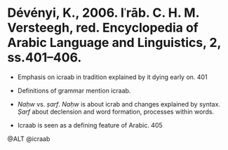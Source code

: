# Dévényi, K., 2006. Iʿrāb.  C. H. M. Versteegh, red. Encyclopedia of Arabic Language and Linguistics, 2, ss.401–406.

- Emphasis on icraab in tradition explained by it dying early on. 401

- Definitions of grammar mention icraab.

- *Naḥw* vs. *ṣarf*. *Naḥw* is about icrab and changes explained by syntax. *Ṣarf* about declension and word formation, processes within words.

- Icraab is seen as a defining feature of Arabic. 405

@ALT
@icraab
